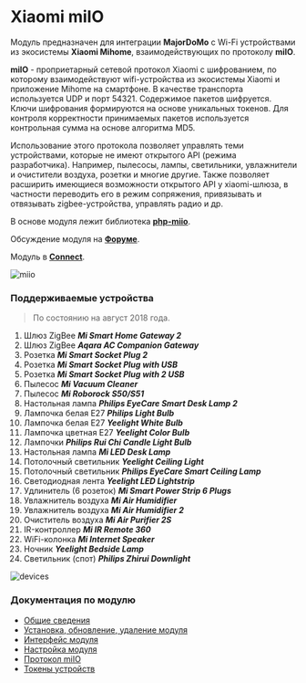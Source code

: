 # Xiaomi miIO

Модуль предназначен для интеграции **MajorDoMo** с Wi-Fi устройствами из экосистемы **Xiaomi Mihome**, взаимодействующих по протоколу **miIO**.

**miIO** - проприетарный сетевой протокол Xiaomi с шифрованием, по которому взаимодействуют wifi-устройства из экосистемы Xiaomi и приложение Mihome на смартфоне. В качестве транспорта используется UDP и порт 54321. Содержимое пакетов шифруется. Ключи шифрования формируются на основе уникальных токенов. Для контроля корректности принимаемых пакетов используется контрольная сумма на основе алгоритма MD5.

Использование этого протокола позволяет управлять теми устройствами, которые не имеют открытого API (режима разработчика). Например, пылесосы, лампы, светильники, увлажнители и очистители воздуха, розетки и многие другие. Также позволяет расширить имеющиеся возможности открытого API у xiaomi-шлюза, в частности переводить его в режим сопряжения, привязывать и отвязывать zigbee-устройства, управлять радио и др.

В основе модуля лежит библиотека **[php-miio](https://github.com/skysilver-lab/php-miio)**.

Обсуждение модуля на **[Форуме](https://majordomo.smartliving.ru/forum/viewtopic.php?f=5&t=4863)**.

Модуль в **[Connect](https://connect.smartliving.ru/tasks/51.html)**.

![miio](https://kb.smartliving.ru/wp-content/uploads/2018/07/module_miio.gif)

### Поддерживаемые устройства
> По состоянию на август 2018 года.

1. Шлюз ZigBee ***Mi Smart Home Gateway 2***
2. Шлюз ZigBee ***Aqara AC Companion Gateway***
3. Розетка ***Mi Smart Socket Plug 2***
4. Розетка ***Mi Smart Socket Plug with USB***
5. Розетка ***Mi Smart Socket Plug with 2 USB***
6. Пылесос ***Mi Vacuum Cleaner***
7. Пылесос ***Mi Roborock S50/S51***
8. Настольная лампа ***Philips EyeCare Smart Desk Lamp 2***
9. Лампочка белая Е27 ***Philips Light Bulb***
10. Лампочка белая Е27 ***Yeelight White Bulb***
11. Лампочка цветная Е27 ***Yeelight Color Bulb***
12. Лампочки ***Philips Rui Chi Candle Light Bulb***
13. Настольная лампа ***Mi LED Desk Lamp***
14. Потолочный светильник ***Yeelight Ceiling Light***
15. Потолочный светильник ***Philips EyeCare Smart Ceiling Lamp***
16. Светодиодная лента ***Yeelight LED Lightstrip***
17. Удлинитель (6 розеток) ***Mi Smart Power Strip 6 Plugs***
18. Увлажнитель воздуха ***Mi Air Humidifier***
19. Увлажнитель воздуха ***Mi Air Humidifier 2***
20. Очиститель воздуха ***Mi Air Purifier 2S***
21. IR-контроллер ***Mi IR Remote 360***
22. WiFi-колонка ***Mi Internet Speaker***
23. Ночник ***Yeelight Bedside Lamp***
24. Светильник (спот) ***Philips Zhirui Downlight***

![devices](https://connect.smartliving.ru/cms/data_images/152_image.png)
### Документация по модулю
* [Общие сведения](https://kb.smartliving.ru/xiaomimiio_help/)
* [Установка, обновление, удаление модуля](https://kb.smartliving.ru/xiaomimiio-ustanovka-obnovlenie/)
* [Интерфейс модуля](https://kb.smartliving.ru/xiaomimiio-gui/)
* [Настройка модуля](https://kb.smartliving.ru/xiaomimiio-settings/)
* [Протокол miIO](https://kb.smartliving.ru/xiaomimiio-protocol/)
* [Токены устройств](https://kb.smartliving.ru/xiaomimiio-tokens/)
